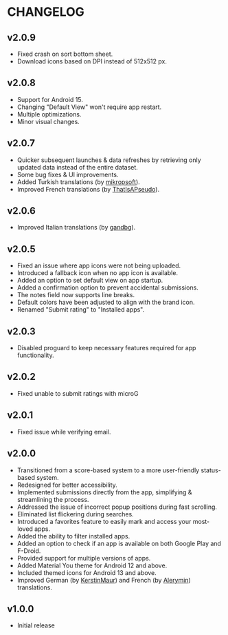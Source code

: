 # CHANGELOG


## v2.0.9
- Fixed crash on sort bottom sheet.
- Download icons based on DPI instead of 512x512 px.


## v2.0.8
- Support for Android 15.
- Changing "Default View" won't require app restart.
- Multiple optimizations.
- Minor visual changes.


## v2.0.7
- Quicker subsequent launches & data refreshes by retrieving only updated data instead of the entire dataset.
- Some bug fixes & UI improvements.
- Added Turkish translations (by [mikropsoft](https://github.com/mikropsoft)).
- Improved French translations (by [ThatIsAPseudo](https://github.com/ThatIsAPseudo)).


## v2.0.6
- Improved Italian translations (by [gandbg](https://github.com/gandbg)).


## v2.0.5
- Fixed an issue where app icons were not being uploaded.
- Introduced a fallback icon when no app icon is available.
- Added an option to set default view on app startup.
- Added a confirmation option to prevent accidental submissions.
- The notes field now supports line breaks.
- Default colors have been adjusted to align with the brand icon.
- Renamed "Submit rating" to "Installed apps".


## v2.0.3
- Disabled proguard to keep necessary features required for app functionality.


## v2.0.2
- Fixed unable to submit ratings with microG


## v2.0.1
- Fixed issue while verifying email.


## v2.0.0
- Transitioned from a score-based system to a more user-friendly status-based system.
- Redesigned for better accessibility.
- Implemented submissions directly from the app, simplifying & streamlining the process.
- Addressed the issue of incorrect popup positions during fast scrolling.
- Eliminated list flickering during searches.
- Introduced a favorites feature to easily mark and access your most-loved apps.
- Added the ability to filter installed apps.
- Added an option to check if an app is available on both Google Play and F-Droid.
- Provided support for multiple versions of apps.
- Added Material You theme for Android 12 and above.
- Included themed icons for Android 13 and above.
- Improved German (by [KerstinMaur](https://github.com/KerstinMaur)) and French (by [Alerymin](https://github.com/Alerymin)) translations.


## v1.0.0
- Initial release